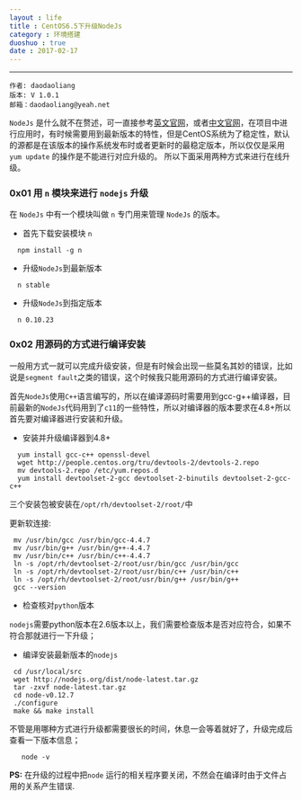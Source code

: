 ```yaml
---
layout : life
title : CentOS6.5下升级NodeJs
category : 环境搭建
duoshuo : true
date : 2017-02-17
---
```



******

	作者: daodaoliang
    版本: V 1.0.1
    邮箱：daodaoliang@yeah.net

<!-- more -->

  `NodeJs` 是什么就不在赘述，可一直接参考[英文官网][1]，或者[中文官网][2]，在项目中进行应用时，有时候需要用到最新版本的特性，但是CentOS系统为了稳定性，默认的源都是在该版本的操作系统发布时或者更新时的最稳定版本，所以仅仅是采用`yum update` 的操作是不能进行对应升级的。
  所以下面采用两种方式来进行在线升级。
  
### 0x01 用 `n` 模块来进行 `nodejs` 升级

  在 `NodeJs` 中有一个模块叫做 `n` 专门用来管理 `NodeJs` 的版本。
  
  * 首先下载安装模块 `n` 
  
  ```
    npm install -g n
  ```
  
  * 升级`NodeJs`到最新版本
  
  ```
    n stable
  ```
  
  * 升级`NodeJs`到指定版本
  
  ```
    n 0.10.23
  ```

### 0x02 用源码的方式进行编译安装

一般用方式一就可以完成升级安装，但是有时候会出现一些莫名其妙的错误，比如说是`segment fault`之类的错误，这个时候我只能用源码的方式进行编译安装。

首先`NodeJs`使用`C++`语言编写的，所以在编译源码时需要用到gcc-g++编译器，目前最新的`NodeJs`代码用到了`c11`的一些特性，所以对编译器的版本要求在4.8+所以首先要对编译器进行安装和升级。

 * 安装并升级编译器到4.8+
 
 ```
   yum install gcc-c++ openssl-devel
   wget http://people.centos.org/tru/devtools-2/devtools-2.repo
   mv devtools-2.repo /etc/yum.repos.d
   yum install devtoolset-2-gcc devtoolset-2-binutils devtoolset-2-gcc-c++
 ```
 
 三个安装包被安装在`/opt/rh/devtoolset-2/root/`中
 
 更新软连接:
 
 ```
  mv /usr/bin/gcc /usr/bin/gcc-4.4.7 
  mv /usr/bin/g++ /usr/bin/g++-4.4.7 
  mv /usr/bin/c++ /usr/bin/c++-4.4.7 
  ln -s /opt/rh/devtoolset-2/root/usr/bin/gcc /usr/bin/gcc 
  ln -s /opt/rh/devtoolset-2/root/usr/bin/c++ /usr/bin/c++ 
  ln -s /opt/rh/devtoolset-2/root/usr/bin/g++ /usr/bin/g++ 
  gcc --version
 ```
  
  * 检查核对`python`版本
  
  `nodejs`需要python版本在2.6版本以上，我们需要检查版本是否对应符合，如果不符合那就进行一下升级；
  
  * 编译安装最新版本的`nodejs`
  
  ```
   cd /usr/local/src
   wget http://nodejs.org/dist/node-latest.tar.gz
   tar -zxvf node-latest.tar.gz
   cd node-v0.12.7
   ./configure
   make && make install
  ```
  
 不管是用哪种方式进行升级都需要很长的时间，休息一会等着就好了，升级完成后查看一下版本信息；
 
 ```
	node -v
 ```
 
 **PS:** 在升级的过程中把`node` 运行的相关程序要关闭，不然会在编译时由于文件占用的关系产生错误.
   
  

[1]:https://nodejs.org/en/
[2]:http://nodejs.cn/